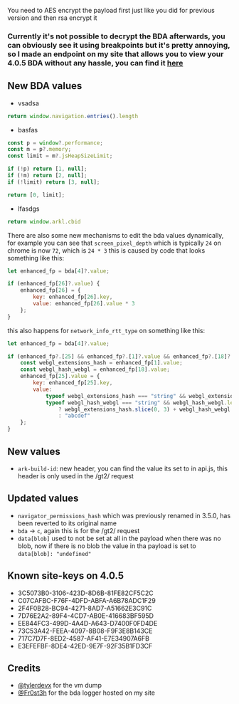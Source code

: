 You need to AES encrypt the payload first just like you did for previous version and then rsa encrypt it
### **Currently it's not possible to decrypt the BDA afterwards, you can obviously see it using breakpoints but it's pretty annoying, so I made an endpoint on my site that allows you to view your 4.0.5 BDA without any hassle, you can find it [here](https://fingerprinting.my/my-fingerprint)**

## New BDA values
- vsadsa
```javascript
return window.navigation.entries().length
```
- basfas
```javascript
const p = window?.performance;
const m = p?.memory;
const limit = m?.jsHeapSizeLimit;

if (!p) return [1, null];
if (!m) return [2, null];
if (!limit) return [3, null];

return [0, limit];
```
- lfasdgs
```javascript
return window.arkl.cbid
```

There are also some new mechanisms to edit the bda values dynamically, for example you can see that `screen_pixel_depth` which is typically `24` on chrome is now `72`, which is `24 * 3`
this is caused by code that looks something like this:

```javascript
let enhanced_fp = bda[4]?.value;

if (enhanced_fp[26]?.value) {
    enhanced_fp[26] = {
        key: enhanced_fp[26].key,
        value: enhanced_fp[26].value * 3
    };
}
```

this also happens for `network_info_rtt_type` on something like this:

```javascript
let enhanced_fp = bda[4]?.value;

if (enhanced_fp?.[25] && enhanced_fp?.[1]?.value && enhanced_fp?.[18]?.value) {
    const webgl_extensions_hash = enhanced_fp[1].value;
    const webgl_hash_webgl = enhanced_fp[18].value;
    enhanced_fp[25].value = {
        key: enhanced_fp[25].key,
        value:
            typeof webgl_extensions_hash === "string" && webgl_extensions_hash.length > 12 &&
            typeof webgl_hash_webgl === "string" && webgl_hash_webgl.length > 12
                ? webgl_extensions_hash.slice(0, 3) + webgl_hash_webgl.slice(0, 3)
                : "abcdef"
    };
}
```

## New values
- `ark-build-id`: new header, you can find the value its set to in api.js, this header is only used in the /gt2/ request

## Updated values
- `navigator_permissions_hash` which was previously renamed in 3.5.0, has been reverted to its original name
- `bda` -> `c`, again this is for the /gt2/ request
- `data[blob]` used to not be set at all in the payload when there was no blob, now if there is no blob the value in tha payload is set to `data[blob]: "undefined"`

## Known site-keys on 4.0.5
- 3C5073B0-3106-423D-8D6B-81FE82CF5C2C
- C07CAFBC-F76F-4DFD-ABFA-A6B78ADC1F29
- 2F4F0B28-BC94-4271-8AD7-A51662E3C91C
- 7D76E2A2-89F4-4CD7-AB0E-416683BF595D
- EE844FC3-499D-4A4D-A643-D7400F0FD4DE
- 73C53A42-FEEA-4097-8B08-F9F3E8B143CE
- 717C7D7F-8ED2-4587-AF41-E7E34907A6FB
- E3EFEFBF-8DE4-42ED-9E7F-92F35B1FD3CF

## Credits
- [@tylerdevx](https://github.com/tylerdevx/) for the vm dump
- [@Fr0st3h](https://github.com/Fr0st3h/BDALogger) for the bda logger hosted on my site
